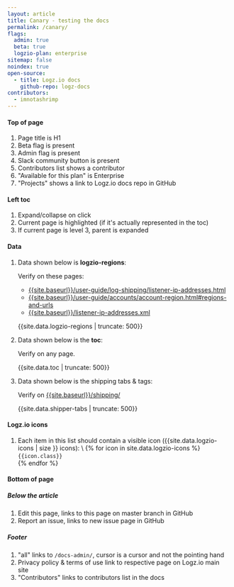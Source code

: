 ```yaml
---
layout: article
title: Canary - testing the docs
permalink: /canary/
flags:
  admin: true
  beta: true
  logzio-plan: enterprise
sitemap: false 
noindex: true
open-source:
  - title: Logz.io docs
    github-repo: logz-docs
contributors:
  - imnotashrimp
---
```


#### Top of page

1. Page title is H1
2. Beta flag is present
3. Admin flag is present
4. Slack community button is present
5. Contributors list shows a contributor
6. "Available for this plan" is Enterprise
7. "Projects" shows a link to Logz.io docs repo in GitHub

#### Left toc

1. Expand/collapse on click
2. Current page is highlighted (if it's actually represented in the toc)
3. If current page is level 3, parent is expanded

#### Data

1. Data shown below is **logzio-regions**:

    Verify on these pages:

    * [{{site.baseurl}}/user-guide/log-shipping/listener-ip-addresses.html]({{site.baseurl}}/user-guide/log-shipping/listener-ip-addresses.html)
    * [{{site.baseurl}}/user-guide/accounts/account-region.html#regions-and-urls]({{site.baseurl}}/user-guide/accounts/account-region.html#regions-and-urls)
    * [{{site.baseurl}}/listener-ip-addresses.xml]({{site.baseurl}}/listener-ip-addresses.xml)

    {{site.data.logzio-regions | truncate: 500}}

2. Data shown below is the **toc**:

    Verify on any page.

    {{site.data.toc | truncate: 500}}

3. Data shown below is the shipping tabs & tags:

    Verify on [{{site.baseurl}}/shipping/]({{site.baseurl}}/shipping/)

    {{site.data.shipper-tabs |  truncate: 500}}

#### Logz.io icons

1. Each item in this list should contain a visible icon ({{site.data.logzio-icons | size }} icons): \\
  {% for icon in site.data.logzio-icons %} `{{icon.class}}` <i class="li {{icon.class}}"></i><br> {% endfor %}

#### Bottom of page

##### Below the article

1. Edit this page, links to this page on master branch in GitHub
2. Report an issue, links to new issue page in GitHub

##### Footer

1. "all" links to `/docs-admin/`, cursor is a cursor and not the pointing hand
2. Privacy policy & terms of use link to respective page on Logz.io main site
3. "Contributors" links to contributors list in the docs
